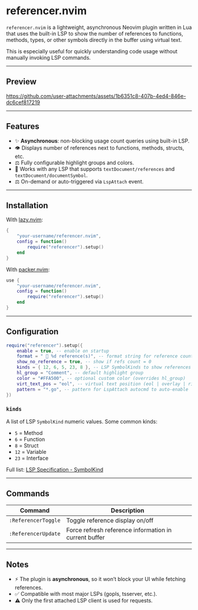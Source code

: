 # referencer.nvim

`referencer.nvim` is a lightweight, asynchronous Neovim plugin written in Lua that uses the built-in LSP to show the number of references to functions, methods, types, or other symbols directly in the buffer using virtual text.

This is especially useful for quickly understanding code usage without manually invoking LSP commands.

---
## Preview

https://github.com/user-attachments/assets/1b6351c8-407b-4ed4-846e-dc6cef817219



---

## Features

- ✨ **Asynchronous**: non-blocking usage count queries using built-in LSP.
- 👁️ Displays number of references next to functions, methods, structs, etc.
- ⚖️ Fully configurable highlight groups and colors.
- 💪 Works with any LSP that supports `textDocument/references` and `textDocument/documentSymbol`.
- ⚖️ On-demand or auto-triggered via `LspAttach` event.

---

## Installation

With [lazy.nvim](https://github.com/folke/lazy.nvim):

```lua
{
    "your-username/referencer.nvim",
    config = function()
        require("referencer").setup()
    end
}
```

With [packer.nvim](https://github.com/wbthomason/packer.nvim):

```lua
use {
    "your-username/referencer.nvim",
    config = function()
        require("referencer").setup()
    end
}
```

---

## Configuration

```lua
require("referencer").setup({
    enable = true, -- enable on startup
    format = "  %d reference(s)", -- format string for reference count
    show_no_reference = true, -- show if refs count = 0
    kinds = { 12, 6, 5, 23, 8 }, -- LSP SymbolKinds to show references for
    hl_group = "Comment", -- default highlight group
    color = "#FFA500", -- optional custom color (overrides hl_group)
    virt_text_pos = "eol", -- virtual text position (eol | overlay | right_align)
    pattern = "*.go", -- pattern for LspAttach autocmd to auto-enable
})
```

### `kinds`

A list of LSP `SymbolKind` numeric values. Some common kinds:

- `5` = Method
- `6` = Function
- `8` = Struct
- `12` = Variable
- `23` = Interface

Full list: [LSP Specification - SymbolKind](https://microsoft.github.io/language-server-protocol/specifications/specification-current/#symbolkind)

---

## Commands

| Command             | Description                         |
| ------------------- | ----------------------------------- |
| `:ReferencerToggle` | Toggle reference display on/off         |
| `:ReferencerUpdate` | Force refresh reference information in current buffer  |

---

## Notes

- ⚡ The plugin is **asynchronous**, so it won’t block your UI while fetching references.
- ✅ Compatible with most major LSPs (gopls, tsserver, etc.).
- ⚠ Only the first attached LSP client is used for requests.

